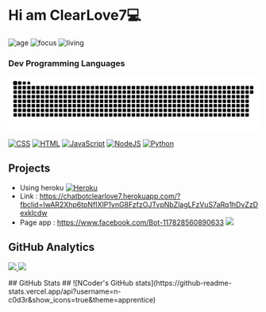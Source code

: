 
# Hi am ClearLove7💻 #
![age](https://img.shields.io/badge/age-24-cyan)
![focus](https://img.shields.io/badge/focus-App-green)
![living](https://img.shields.io/badge/living-DaNang-c3c)


### Dev Programming Languages
![snake gif](https://github.com/TekyaygilFethi/TekyaygilFethi/blob/output/github-contribution-grid-snake.svg)

<p>
    <a href="https://github.com/search?q=user%3ADenverCoder1+is%3Arepo+language%3Acss"><img alt="CSS" src="https://img.shields.io/badge/CSS%20-%231572B6.svg?logo=css3&logoColor=white"></a>
    <a href="https://github.com/search?q=user%3ADenverCoder1+is%3Arepo+language%3Ahtml"><img alt="HTML" src="https://img.shields.io/badge/HTML%20-%23E34F26.svg?logo=html5&logoColor=white"></a>
    <a href="https://github.com/search?q=user%3ADenverCoder1+is%3Arepo+language%3Ajavascript"><img alt="JavaScript" src="https://img.shields.io/badge/JavaScript%20-%23F7DF1E.svg?logo=javascript&logoColor=black"></a>
    <a href="https://github.com/search?q=user%3ADenverCoder1+is%3Arepo+language%3Ajavascript"><img alt="NodeJS" src="https://img.shields.io/badge/Node.js%20-%2343853D.svg?logo=node.js&logoColor=white"></a>
    <a href="https://github.com/search?q=user%3ADenverCoder1+is%3Arepo+language%3Apython"><img alt="Python" src="https://img.shields.io/badge/Python%20-%2314354C.svg?logo=python&logoColor=cyan"></a>


## Projects ##
+ Using heroku <a href="https://www.heroku.com/"><img alt="Heroku" src="https://img.shields.io/badge/Heroku%20-%23430098.svg?logo=heroku&logoColor=white"></a> 
+ Link : https://chatbotclearlove7.herokuapp.com/?fbclid=IwAR2Xhp6tpNfIXlP1ynG8FzfzOJTvpNbZlagLFzVuS7aRq1hDvZzDexklcdw
+ Page app : https://www.facebook.com/Bot-117828560890633 <a href="https://facebook.com/ChatbotCL7"><img src="https://img.shields.io/badge/-ChatbotCL7-1877F2?style=flat&logo=Facebook&logoColor=white"/></a>


## GitHub Analytics ##
<p align="left">
<a href="https://github.com/AVS1508">
  <img height="180em" src="https://github-readme-stats-eight-theta.vercel.app/api?username=AVS1508&show_icons=true&theme=algolia&include_all_commits=true&count_private=true"/>
  <img height="180em" src="https://github-readme-stats-eight-theta.vercel.app/api/top-langs/?username=AVS1508&layout=compact&langs_count=8&theme=algolia"/>
</a>
</p>
## GitHub Stats ##
![NCoder's GitHub stats](https://github-readme-stats.vercel.app/api?username=n-c0d3r&show_icons=true&theme=apprentice)
